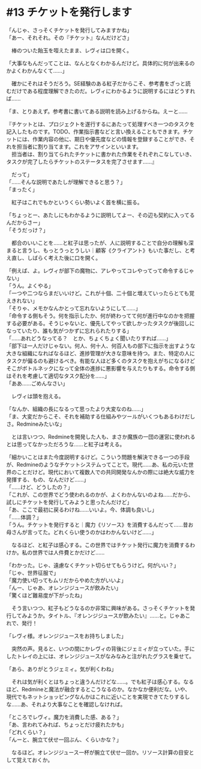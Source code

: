 # #13 チケットを発行します

「んじゃ、さっそくチケットを発行してみますかね」  
「あー、それそれ。その『チケット』なんだけどさ」

　棒のついた飴玉を咥えたまま、レヴィは口を開く。

「大事なもんだってことは、なんとなくわかるんだけど。具体的に何が出来るのかよくわかんなくて……」

　確かにそれはそうだろう。SE経験のある紅子だからこそ、参考書をざっと読むだけである程度理解できたのだ。レヴィにわかるように説明するにはどうすれば……

「ま、とりあえず。参考書に書いてある説明を読み上げるからね。えーと……

『チケットとは、プロジェクトを遂行するにあたって処理すべき一つのタスクを記入したものです。TODO、作業指示書などと言い換えることもできます。チケットには、作業内容の他に、期日や優先度などの情報を‪登録することができ、それを担当者に‬割り当てます。これをアサインといいます。  
　担当者は、割り当てられたチケットに書かれた作業をそれぞれこなしていき、タスクが完了したらチケットのステータスを完了させます……』

　だって」  
「……そんな説明であたしが理解できると思う？」  
「まったく」

　紅子はこれでもかというくらい勢いよく首を横に振る。

「ちょっとー、あたしにもわかるように説明してよー、その辺も契約に入ってるんだからさー」  
「そうだっけ？」

　都合のいいことを……と紅子は思ったが、人に説明することで自分の理解も深まると言うし、もっとうっとうしい｜顧客《クライアント》もいた事だし、と考え直し、しばらく考えた後に口を開く。

「例えば、よ。レヴィが部下の魔物に、アレやってコレやってって命令するじゃない」  
「うん。よくやる」  
「一つや二つならまだいいけど。これが十個、二十個と増えていったらとても覚えきれない」  
「そりゃ、メモかなんかとって忘れないようにして……」  
「命令する側もそう。何を指示したか、何が終わってて何が進行中なのかを把握する必要がある。そうじゃないと、優先してやって欲しかったタスクが後回しになっていたり、誰も気がつかずに忘れられたりする」  
「……あれどうなってる？　とか、ちょくちょく聞いたりすれば……」  
「部下は一人だけじゃない。何人、何十人、何百人もの部下に指示を出すような大きな組織になればなるほど、進捗管理が大きな意味を持つ。また、特定の人にタスクが偏るのも避けるべき。有能な人ほど多くのタスクを抱えがちになるけどそこがボトルネックになって全体の進捗に悪影響を与えたりもする。命令する側はそれを考慮して適切なタスク配分を……」  
「ああ……ごめんなさい」

　レヴィは頭を抱える。

「なんか、組織の長になるって思ったより大変なのね……」  
「ま、大変だからこそ、それを補助する仕組みやツールがいくつもあるわけだしさ。Redmineみたいな」

　とは言いつつ、Redmineを開発した人も、まさか魔族の一団の運営に使われるとは思ってなかっただろうな……と紅子は考える。

「細かいことはまた今度説明するけど。こういう問題を解決できる一つの手段が、Redmineのようなチケットシステムってことで。現代……あ、私の元いた世界のことだけど。現代において複数人での共同開発なんかの際には絶大な威力を発揮する、もの、なんだけど……」  
「……けど、どうしたの？」  
「これが、この世界でどう使われるのかが、よくわかんないのよね……だから、試しにチケットを発行してみようと思ったんだけど」  
「あ、ここで最初に戻るわけね……いいよ。今、体調も良いし」  
「……体調？」  
「うん。チケットを発行すると｜魔力《リソース》を消費するんだって……昔お母さんが言ってた。どれくらい使うのかはわかんないけど……」

　なるほど、と紅子は感心する。この世界ではチケット発行に魔力を消費するわけか。私の世界では人件費とかだけど……

「わかった。じゃ、遠慮なくチケット切らせてもらうけど。何がいい？」  
「じゃ、世界征服で」  
「魔力使い切ってもムリだからやめた方がいいよ」  
「んー、じゃあ、オレンジジュースが飲みたい」  
「驚くほど難易度が下がったね」

　そう言いつつ、紅子もどうなるのか非常に興味がある。さっそくチケットを発行してみようか。タイトル、『オレンジジュースが飲みたい』……と。じゃあこれで、発行！

「レヴィ様。オレンジジュースをお持ちしました」

　突然の声。見ると、いつの間にかレヴィの背後にジェミィが立っていた。手にしたトレイの上には、オレンジジュースがなみなみと注がれたグラスを乗せて。

「あら、ありがとうジェミィ。気が利くわね」

　それは気が利くとはちょっと違うんだけどな……。でも紅子は感心する。なるほど、Redmineと魔法が融合するとこうなるのか。なかなか便利だな。いや、現代でもネットショッピングなんかはこれに近いことを実現できてたりするしな……あ、それより大事なことを確認しなければ。

「ところでレヴィ。魔力を消費した感、ある？」  
「あ、言われてみれば、ちょっとだけ疲れたかも」  
「どれくらい？」  
「んーと、腕立て伏せ一回ぶん、くらいかな？」

　なるほど。オレンジジュース一杯が腕立て伏せ一回か。リソース計算の目安として覚えておくか。

